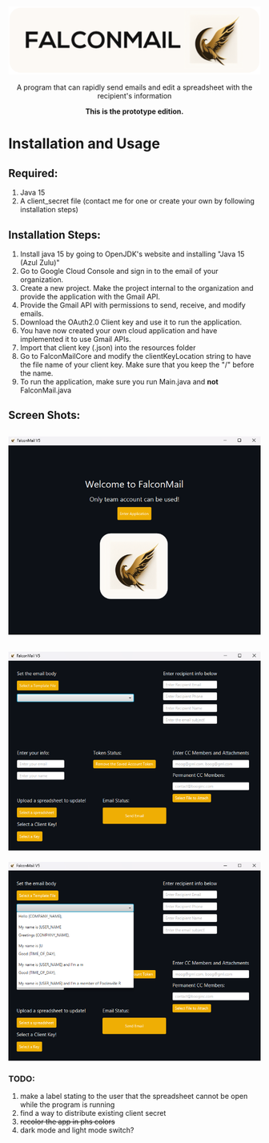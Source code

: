 <div align="center">

![FalconMail Logo (2).png](src%2Fmain%2Fjava%2Fcom%2Fcompany%2Fother%2FFalconMail%20Logo%20%282%29.png)

A program that can rapidly send emails and edit a spreadsheet with the recipient's information

**This is the prototype edition.**
</div>

# Installation and Usage
## Required:
1) Java 15
2) A client_secret file (contact me for one or create your own by following installation steps)

## Installation Steps:
1) Install java 15 by going to OpenJDK's website and installing "Java 15 (Azul Zulu)"
2) Go to Google Cloud Console and sign in to the email of your organization.
3) Create a new project. Make the project internal to the organization and provide the application with the Gmail API.
4) Provide the Gmail API with permissions to send, receive, and modify emails.
5) Download the OAuth2.0 Client key and use it to run the application.
6) You have now created your own cloud application and have implemented it to use Gmail APIs. 
7) Import that client key (.json) into the resources folder
8) Go to FalconMailCore and modify the clientKeyLocation string to have the file name of your client key. Make sure that you keep the "/" before the name.
9) To run the application, make sure you run Main.java and **not** FalconMail.java

## Screen Shots:
![home.png](src%2Fmain%2Fjava%2Fcom%2Fcompany%2Fother%2Fhome.png)
---
![notemplatemainframe.png](src%2Fmain%2Fjava%2Fcom%2Fcompany%2Fother%2Fnotemplatemainframe.png)
---
![withtemplatemainframe.png](src%2Fmain%2Fjava%2Fcom%2Fcompany%2Fother%2Fwithtemplatemainframe.png)

### TODO:
1) make a label stating to the user that the spreadsheet cannot be open while the program is running
2) find a way to distribute existing client secret
3) ~~recolor the app in phs colors~~
4) dark mode and light mode switch?
